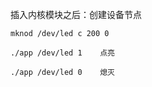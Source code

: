 插入内核模块之后：创建设备节点

```
mknod /dev/led c 200 0
```







```
./app /dev/led 1    点亮

./app /dev/led 0    熄灭
```

